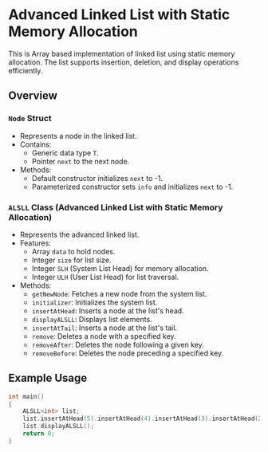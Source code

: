 # Advanced Linked List with Static Memory Allocation

This is Array based implementation of linked list using static memory allocation. The list supports insertion, deletion, and display operations efficiently.

## Overview

### `Node` Struct

- Represents a node in the linked list.
- Contains:
  - Generic data type `T`.
  - Pointer `next` to the next node.
- Methods:
  - Default constructor initializes `next` to -1.
  - Parameterized constructor sets `info` and initializes `next` to -1.

### `ALSLL` Class (Advanced Linked List with Static Memory Allocation)

- Represents the advanced linked list.
- Features:
  - Array `data` to hold nodes.
  - Integer `size` for list size.
  - Integer `SLH` (System List Head) for memory allocation.
  - Integer `ULH` (User List Head) for list traversal.
- Methods:
  - `getNewNode`: Fetches a new node from the system list.
  - `initializer`: Initializes the system list.
  - `insertAtHead`: Inserts a node at the list's head.
  - `displayALSLL`: Displays list elements.
  - `insertAtTail`: Inserts a node at the list's tail.
  - `remove`: Deletes a node with a specified key.
  - `removeAfter`: Deletes the node following a given key.
  - `removeBefore`: Deletes the node preceding a specified key.

## Example Usage

```cpp
int main()
{
    ALSLL<int> list;
    list.insertAtHead(5).insertAtHead(4).insertAtHead(3).insertAtHead(2).insertAtHead(1).insertAtTail(6);
    list.displayALSLL();
    return 0;
}
